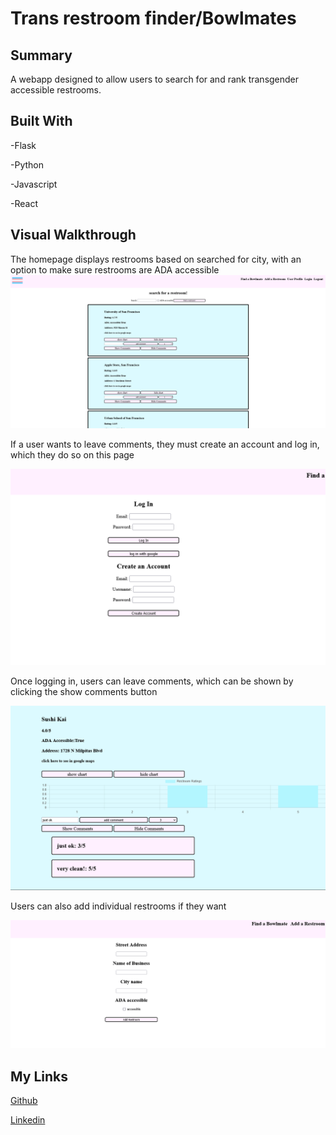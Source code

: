 # Trans restroom finder/Bowlmates

## Summary

A webapp designed to allow users to search for and rank transgender accessible restrooms.

## Built With

-Flask

-Python

-Javascript

-React

## Visual Walkthrough
The homepage displays restrooms based on searched for city, with an option to make sure restrooms are ADA accessible
![image](static/img/homepage-screenshot.png)

If a user wants to leave comments, they must create an account and log in, which they do so on this page

![image](static/img/login-page-screen-shot.png)

Once logging in, users can leave comments, which can be shown by clicking the show comments button

![image](static/img/comment.png)

Users can also add individual restrooms if they want

![image](static/img/add.png)


## My Links

[Github](https://github.com/SerenaChandler)

[Linkedin](https://www.linkedin.com/in/serena-chandler/)